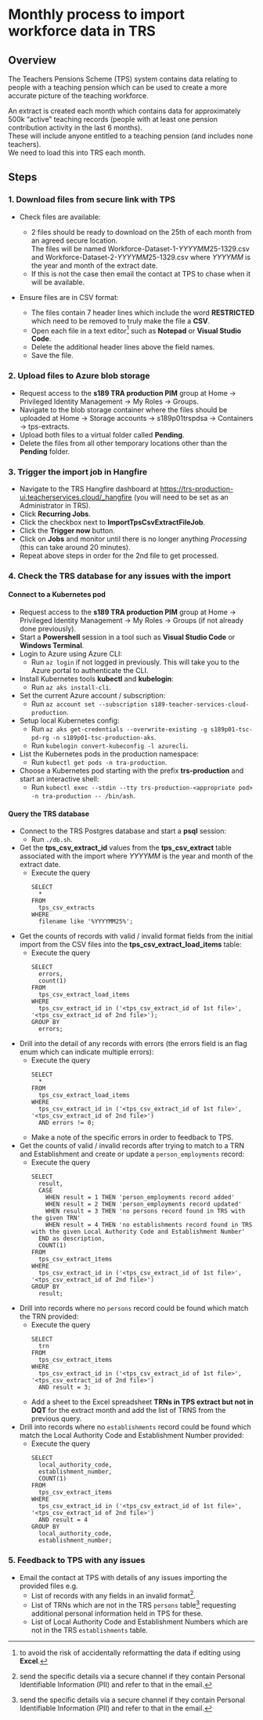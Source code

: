 # Monthly process to import workforce data in TRS

## Overview

The Teachers Pensions Scheme (TPS) system contains data relating to people with a teaching pension which can be used to create a more accurate picture of the teaching workforce.

An extract is created each month which contains data for approximately 500k “active” teaching records (people with at least one pension contribution activity in the last 6 months).  
These will include anyone entitled to a teaching pension (and includes none teachers).  
We need to load this into TRS each month.

## Steps

### 1. Download files from secure link with TPS

- Check files are available:
  - 2 files should be ready to download on the 25th of each month from an agreed secure location.  
  The files will be named Workforce-Dataset-1-*YYYYMM*25-1329.csv and Workforce-Dataset-2-*YYYYMM*25-1329.csv where *YYYYMM* is the year and month of the extract date.  
  - If this is not the case then email the contact at TPS to chase when it will be available.

- Ensure files are in CSV format:
  - The files contain 7 header lines which include the word **RESTRICTED** which need to be removed to truly make the file a **CSV**.  
  - Open each file in a text editor[^1] such as **Notepad** or **Visual Studio Code**.
  - Delete the additional header lines above the field names.
  - Save the file.

### 2. Upload files to Azure blob storage

- Request access to the **s189 TRA production PIM** group at Home -> Privileged Identity Management -> My Roles -> Groups.
- Navigate to the blob storage container where the files should be uploaded at Home -> Storage accounts -> s189p01trspdsa -> Containers -> tps-extracts.
- Upload both files to a virtual folder called **Pending**.
- Delete the files from all other temporary locations other than the **Pending** folder.

### 3. Trigger the import job in Hangfire

- Navigate to the TRS Hangfire dashboard at https://trs-production-ui.teacherservices.cloud/_hangfire (you will need to be set as an Administrator in TRS).
- Click **Recurring Jobs**.
- Click the checkbox next to **ImportTpsCsvExtractFileJob**.
- Click the **Trigger now** button.
- Click on **Jobs** and monitor until there is no longer anything *Processing* (this can take around 20 minutes).
- Repeat above steps in order for the 2nd file to get processed.

### 4. Check the TRS database for any issues with the import

#### Connect to a Kubernetes pod

- Request access to the **s189 TRA production PIM** group at Home -> Privileged Identity Management -> My Roles -> Groups (if not already done previously).
- Start a **Powershell** session in a tool such as **Visual Studio Code** or **Windows Terminal**.
- Login to Azure using Azure CLI:
  - Run `az login` if not logged in previously. This will take you to the Azure portal to authenticate the CLI.
- Install Kubernetes tools **kubectl** and **kubelogin**:
  - Run `az aks install-cli`.
- Set the current Azure account / subscription:
  - Run `az account set --subscription s189-teacher-services-cloud-production`.
- Setup local Kubernetes config:
  - Run `az aks get-credentials --overwrite-existing -g s189p01-tsc-pd-rg -n s189p01-tsc-production-aks`.
  - Run `kubelogin convert-kubeconfig -l azurecli`.
- List the Kubernetes pods in the production namespace:
  - Run `kubectl get pods -n tra-production`.
- Choose a Kubernetes pod starting with the prefix **trs-production** and start an interactive shell:
  - Run `kubectl exec --stdin --tty trs-production-<appropriate pod> -n tra-production -- /bin/ash`.

#### Query the TRS database

- Connect to the TRS Postgres database and start a **psql** session:
  - Run `./db.sh`.
- Get the **tps_csv_extract_id** values from the **tps_csv_extract** table associated with the import where *YYYYMM* is the year and month of the extract date.
  - Execute the query
    ```
    SELECT
      *
    FROM
      tps_csv_extracts
    WHERE
      filename like '%YYYYMM25%';
    ```
- Get the counts of records with valid / invalid format fields from the initial import from the CSV files into the **tps_csv_extract_load_items** table:
  - Execute the query
    ```
    SELECT 
      errors, 
      count(1) 
    FROM 
      tps_csv_extract_load_items 
    WHERE 
      tps_csv_extract_id in ('<tps_csv_extract_id of 1st file>', '<tps_csv_extract_id of 2nd file>');
    GROUP BY 
      errors;
    ```
- Drill into the detail of any records with errors (the errors field is an flag enum which can indicate multiple errors):
  - Execute the query  
    ```
    SELECT 
      *
    FROM 
      tps_csv_extract_load_items 
    WHERE 
      tps_csv_extract_id in ('<tps_csv_extract_id of 1st file>', '<tps_csv_extract_id of 2nd file>')
      AND errors != 0;
    ```
  - Make a note of the specific errors in order to feedback to TPS.
- Get the counts of valid / invalid records after trying to match to a TRN and Establishment and create or update a `person_employments` record:
  - Execute the query
    ```
    SELECT
      result,
      CASE 
        WHEN result = 1 THEN 'person_employments record added'
        WHEN result = 2 THEN 'person_employments record updated'
        WHEN result = 3 THEN 'no persons record found in TRS with the given TRN'
        WHEN result = 4 THEN 'no establishments record found in TRS with the given Local Authority Code and Establishment Number'
      END as description,
      COUNT(1) 
    FROM 
      tps_csv_extract_items 
    WHERE 
      tps_csv_extract_id in ('<tps_csv_extract_id of 1st file>', '<tps_csv_extract_id of 2nd file>')
    GROUP BY 
      result;
    ```
- Drill into records where no `persons` record could be found which match the TRN provided:
  - Execute the query
    ```
    SELECT
      trn
    FROM 
      tps_csv_extract_items 
    WHERE 
      tps_csv_extract_id in ('<tps_csv_extract_id of 1st file>', '<tps_csv_extract_id of 2nd file>')
      AND result = 3;
    ```
  - Add a sheet to the Excel spreadsheet **TRNs in TPS extract but not in DQT** for the extract month and add the list of TRNS from the previous query.
- Drill into records where no `establishments` record could be found which match the Local Authority Code and Establishment Number provided:
  - Execute the query
    ```
    SELECT
      local_authority_code,
      establishment_number, 
      COUNT(1)
    FROM 
      tps_csv_extract_items 
    WHERE 
      tps_csv_extract_id in ('<tps_csv_extract_id of 1st file>', '<tps_csv_extract_id of 2nd file>')
      AND result = 4
    GROUP BY
      local_authority_code,
      establishment_number;
    ```

### 5. Feedback to TPS with any issues

- Email the contact at TPS with details of any issues importing the provided files e.g.
  - List of records with any fields in an invalid format[^2].
  - List of TRNs which are not in the TRS `persons` table[^2] requesting additional personal information held in TPS for these.
  - List of Local Authority Code and Establishment Numbers which are not in the TRS `establishments` table.

[^1]: to avoid the risk of accidentally reformatting the data if editing using **Excel**.
[^2]: send the specific details via a secure channel if they contain Personal Identifiable Information (PII) and refer to that in the email.